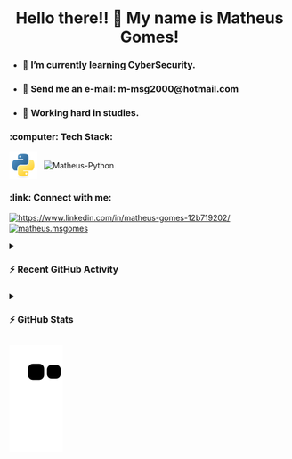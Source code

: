 <div  align="center">
 <h1>Hello there!! 👋 My name is Matheus Gomes!</h1>
 </div>


- <h3> 🌱 I’m currently learning CyberSecurity. </h3>
- <h3> 📧 Send me an e-mail: m-msg2000@hotmail.com </h3>
- <h3> 💪 Working hard in studies. </h3>

<h3> :computer: Tech Stack: </h3>

<div> <img align="center" alt="Matheus-Python" height="50" width="50" src="https://raw.githubusercontent.com/devicons/devicon/master/icons/python/python-original.svg"> &nbsp;
<img align="center" alt="Matheus-Python" height="60" width="60" src="https://cdn.jsdelivr.net/gh/devicons/devicon/icons/mysql/mysql-original-wordmark.svg" /> </div>

          
          
 
<h3> :link: Connect with me: </h3>  
<p align="left">
<a href="https://www.linkedin.com/in/matheus-gomes-12b719202/" target="blank"><img align="center" src="https://raw.githubusercontent.com/rahuldkjain/github-profile-readme-generator/master/src/images/icons/Social/linked-in-alt.svg" alt="https://www.linkedin.com/in/matheus-gomes-12b719202/" height="30" width="40" /></a>
<a href="https://www.instagram.com/matheus.msgomes/" target="blank"><img align="center" src="https://raw.githubusercontent.com/rahuldkjain/github-profile-readme-generator/master/src/images/icons/Social/instagram.svg" alt="matheus.msgomes" height="30" width="40" /></a>
</p>

 
<details>
  <summary><h3>⚡ Recent GitHub Activity<h3></summary>
  
<!--START_SECTION:activity-->
  <br />
<img height="180em" src="https://github-readme-stats.vercel.app/api?username=matheus-msgomes&show_icons=true&theme=tokyonight&include_all_commits=true&count_private=true"/>
<!--END_SECTION:activity-->

</details>
<details>
 <summary><h3>⚡ GitHub Stats</h3></summary>
<br />
!(https://github-readme-stats.vercel.app/api?username=matheus-msgomes&theme=synthwave&hide_border=false&include_all_commits=false&count_private=false)<br/>

</details>

![snake gif](https://github.com/matheus-msgomes/matheus-msgomes/blob/output/github-contribution-grid-snake.svg)
